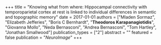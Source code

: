 +++
title = "Knowing what from where: Hippocampal connectivity with temporoparietal cortex at rest is linked to individual differences in semantic and topographic memory"
date = 2017-01-01
authors = ["Mladen Sormaz", "Elizabeth Jefferies", "Boris C Bernhardt", "**Theodoros Karapanagiotidis**", "Giovanna Mollo", "Neda Bernasconi", "Andrea Bernasconi", "Tom Hartley", "Jonathan Smallwood"]
publication_types = ["2"]
abstract = ""
featured = false
publication = "*NeuroImage*"
+++

